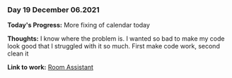 ### Day 19 December 06.2021

**Today's Progress:** More fixing of calendar today

**Thoughts:** I know where the problem is. I wanted so bad to make my code look good that I struggled with it so much. First make code work, second clean it

**Link to work:** [Room Assistant](https://github.com/Pablo203/RoomAssistant/)